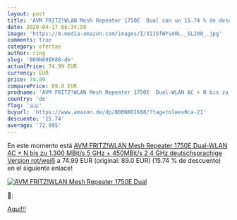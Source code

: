 ```yaml
---
layout: post
title: 'AVM FRITZ!WLAN Mesh Repeater 1750E  Dual con un 15.74 % de descuento'
date: 2020-04-17 06:34:59
image: 'https://m.media-amazon.com/images/I/311SfWYvd0L._SL200_.jpg'
comments: true
category: ofertas
author: ring
slug: 'B00N80IK88-de'
actualPrice: 74.99 EUR
currency: EUR
price: 74.99
comparePrice: 89.0 EUR
prodname: 'AVM FRITZ!WLAN Mesh Repeater 1750E  Dual-WLAN AC + N bis zu 1.300 MBit/s  5 GHz  + 450MBit/s  2 4 GHz   deutschsprachige Version  rot/weiß'
country: 'de'
flag: '🇩🇪'
buyurl: 'https://www.amazon.de/dp/B00N80IK88/?tag=tolees0ca-21'
descuento: '15.74'
average: '72.995'
---
```


En este momento está [AVM FRITZ!WLAN Mesh Repeater 1750E  Dual-WLAN AC + N bis zu 1.300 MBit/s  5 GHz  + 450MBit/s  2 4 GHz   deutschsprachige Version  rot/weiß](https://www.amazon.de/dp/B00N80IK88/?tag=tolees0ca-21) a 74.99 EUR (original: 89.0 EUR) (15.74 %  de descuento) en el siguiente enlace!

[![AVM FRITZ!WLAN Mesh Repeater 1750E  Dual](https://m.media-amazon.com/images/I/311SfWYvd0L._SL200_.jpg)](https://www.amazon.de/dp/B00N80IK88/?tag=tolees0ca-21)

🔎:


[Aquí!!!](https://www.amazon.de/dp/B00N80IK88/?tag=tolees0ca-21)

